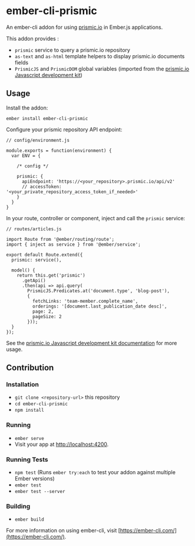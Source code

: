 # ember-cli-prismic

An ember-cli addon for using [prismic.io](https://prismic.io) in Ember.js applications.

This addon provides :

* `prismic` service to query a prismic.io repository
* `as-text` and `as-html` template helpers to display prismic.io documents fields
* `PrismicJS` and `PrismicDOM` global variables (imported from the [prismic.io Javascript development kit](https://github.com/prismicio/prismic-javascript))

## Usage

Install the addon:

```
ember install ember-cli-prismic
```

Configure your prismic repository API endpoint:

```
// config/environment.js

module.exports = function(environment) {
  var ENV = {

    /* config */

    prismic: {
      apiEndpoint: 'https://<your_repository>.prismic.io/api/v2'
      // accessToken: '<your_private_repository_access_token_if_needed>'
    }
  }
}
``` 

In your route, controller or component, inject and call the `prismic` service:

```
// routes/articles.js

import Route from '@ember/routing/route';
import { inject as service } from '@ember/service';

export default Route.extend({
  prismic: service(),

  model() {
    return this.get('prismic')
      .getApi()
      .then(api => api.query(
        PrismicJS.Predicates.at('document.type', 'blog-post'),
        {
          fetchLinks: 'team-member.complete_name',
          orderings: '[document.last_publication_date desc]',
          page: 2,
          pageSize: 2
        }));
  }
});
```

See the [prismic.io Javascript development kit documentation](https://prismic.io/docs/javascript/getting-started/integrating-with-an-existing-javascript-project) for more usage. 

## Contribution

### Installation

* `git clone <repository-url>` this repository
* `cd ember-cli-prismic`
* `npm install`

### Running

* `ember serve`
* Visit your app at [http://localhost:4200](http://localhost:4200).

### Running Tests

* `npm test` (Runs `ember try:each` to test your addon against multiple Ember versions)
* `ember test`
* `ember test --server`

### Building

* `ember build`

For more information on using ember-cli, visit [https://ember-cli.com/](https://ember-cli.com/).
